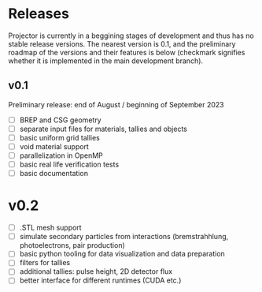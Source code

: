 # Releases

Projector is currently in a beggining stages of development and thus has no stable release versions.
The nearest version is 0.1, and the preliminary roadmap of the versions and their features is below (checkmark signifies whether it is implemented in the main development branch).

## v0.1

Preliminary release: end of August / beginning of September 2023

- [ ] BREP and CSG geometry
- [ ] separate input files for materials, tallies and objects
- [ ] basic uniform grid tallies
- [ ] void material support
- [ ] parallelization in OpenMP
- [ ] basic real life verification tests
- [ ] basic documentation

# v0.2

- [ ] .STL mesh support
- [ ] simulate secondary particles from interactions (bremstrahhlung, photoelectrons, pair production)
- [ ] basic python tooling for data visualization and data preparation
- [ ] filters for tallies
- [ ] additional tallies: pulse height, 2D detector flux
- [ ] better interface for different runtimes (CUDA etc.)
